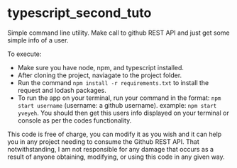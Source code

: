 # typescript_second_tuto
Simple command line utility. Make call to github REST API and just get some simple info of a user.

To execute:
- Make sure you have node, npm, and typescript installed.
- After cloning the project, naviagate to the project folder.
- Run the command `npm install -r requirements.txt` to install the request and lodash packages.
- To run the app on your terminal, run your command in the format: `npm start username` (username: a github username).
example: `npm start yveyeh`. You should then get this users info displayed on your terminal or console as per the codes functionality.

This code is free of charge, you can modify it as you wish and it can help you in any project needing to consume the Github REST API. That notwithstanding, I am not responsible for any damage that occurs as a result of anyone obtaining, modifying, or using this code in any given way.
